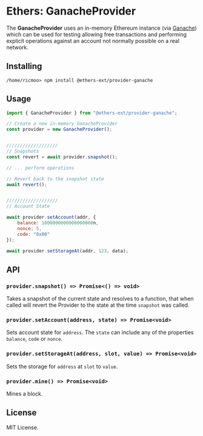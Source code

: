 Ethers: GanacheProvider
=======================

The **GanacheProvider** uses an in-memory Ethereum instance (via
[Ganache](https://github.com/trufflesuite/ganache)) which can be
used for testing allowing free transactions and performing
explicit operations against an account not normally possible on a
real network.

Installing
----------

```shell
/home/ricmoo> npm install @ethers-ext/provider-ganache
```

Usage
-----

```javascript
import { GanacheProvider } from "@ethers-ext/provider-ganache";

// Create a new in-memory GanacheProvider
const provider = new GanacheProvider();


///////////////////
// Snapshots
const revert = await provider.snapshot();

// ... perform operations

// Revert back to the snapshot state
await revert();


///////////////////
// Account State

await provider.setAccount(addr, {
    balance: 1000000000000000000n,
    nonce: 5,
    code: "0x00"
});

await provider.setStorageAt(addr, 123, data);
```

API
---

### `provider.snapshot() => Promise<() => void>`

Takes a snapshot of the current state and resolves to a function, that
when called will revert the Provider to the state at the time `snapshot`
was called.

### `provider.setAccount(address, state) => Promise<void>`

Sets account state for `address`. The `state` can include any of the
properties `balance`, `code` or `nonce`.

### `provider.setStorageAt(address, slot, value) => Promise<void>`

Sets the storage for `address` at `slot` to `value`.

### `provider.mine() => Promise<void>`

Mines a block.


License
-------

MIT License.
